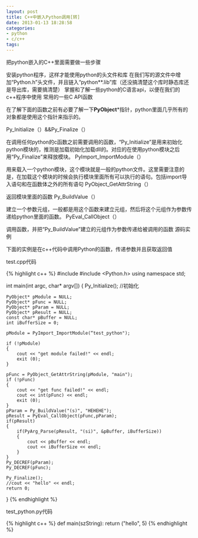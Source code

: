 ```yaml
---
layout: post
title: C++中嵌入Python调用[转]
date: 2013-01-13 18:28:58
categories:
- python
- c/c++
tags:
---
```



把python嵌入的C++里面需要做一些步骤

安装python程序，这样才能使用python的头文件和库
在我们写的源文件中增加“Python.h”头文件，并且链入“python**.lib”库（还没搞清楚这个库时静态库还是导出库，需要搞清楚）
掌握和了解一些python的C语言api，以便在我们的c++程序中使用
常用的一些C API函数

在了解下面的函数之前有必要了解一下**PyObject***指针，python里面几乎所有的对象都是使用这个指针来指示的。

Py_Initialize（）&&Py_Finalize（）

在调用任何python的c函数之前需要调用的函数，“Py_Initialize”是用来初始化python模块的，推测是加载初始化加载dll的。对应的在使用python模块之后用“Py_Finalize”来释放模块。
PyImport_ImportModule（）

用来载入一个python模块，这个模块就是一般的python文件。这里需要注意的是，在加载这个模块的时候会执行模块里面所有可以执行的语句。包括import导入语句和在函数体之外的所有语句
PyObject_GetAttrString（）

返回模块里面的函数
Py_BuildValue（）

建立一个参数元组，一般都是用这个函数来建立元组，然后将这个元组作为参数传递给python里面的函数。
PyEval_CallObject（）

调用函数，并把“Py_BuildValue”建立的元组作为参数传递给被调用的函数
源码实例

下面的实例是在c++代码中调用Python的函数，传递参数并且获取返回值

test.cpp代码

{% highlight c++ %}
#include <iostream>
#include <Python.h>
using namespace std;

int main(int argc, char* argv[])
{
    Py_Initialize();   //初始化

    PyObject* pModule = NULL;
    PyObject* pFunc = NULL;
    PyObject* pParam = NULL;
    PyObject* pResult = NULL;
    const char* pBuffer = NULL;
    int iBufferSize = 0;

    pModule = PyImport_ImportModule(“test_python");

    if (!pModule)
    {
        cout << "get module failed!" << endl;
        exit (0);
    }

    pFunc = PyObject_GetAttrString(pModule, "main");
    if (!pFunc)
    {
        cout << "get func failed!" << endl;
        cout << int(pFunc) << endl;
        exit (0);
    }
    pParam = Py_BuildValue("(s)", "HEHEHE");
    pResult = PyEval_CallObject(pFunc,pParam);
    if(pResult)
    {
        if(PyArg_Parse(pResult, "(si)", &pBuffer, iBufferSize))
        {
            cout << pBuffer << endl;
            cout << iBufferSize << endl;
        }
    }
    Py_DECREF(pParam);
    Py_DECREF(pFunc);

    Py_Finalize();
    //cout << "hello" << endl;
    return 0;
}
{% endhighlight %}


test_python.py代码

{% highlight c++ %}
def main(szString):
    return ("hello", 5)
{% endhighlight %}
